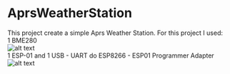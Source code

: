 # AprsWeatherStation

This project create a simple Aprs Weather Station. For this project I used:<br>
1 BME280 <br>
![alt text](http://img.dxcdn.com/productimages/sku_436672_1.jpg)<br>
1 ESP-01 and 1 USB - UART do ESP8266 - ESP01 Programmer Adapter<br>
![alt text](https://img2.bgxcdn.com/thumb/large/oaupload/banggood/images/35/E5/89466d3a-fe96-42db-ac23-28625ecabb9d.jpg)
